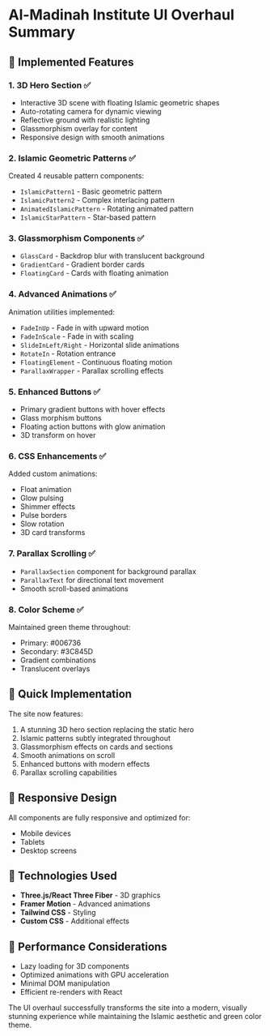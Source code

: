 # Al-Madinah Institute UI Overhaul Summary

## 🎨 Implemented Features

### 1. **3D Hero Section** ✅
- Interactive 3D scene with floating Islamic geometric shapes
- Auto-rotating camera for dynamic viewing
- Reflective ground with realistic lighting
- Glassmorphism overlay for content
- Responsive design with smooth animations

### 2. **Islamic Geometric Patterns** ✅
Created 4 reusable pattern components:
- `IslamicPattern1` - Basic geometric pattern
- `IslamicPattern2` - Complex interlacing pattern
- `AnimatedIslamicPattern` - Rotating animated pattern
- `IslamicStarPattern` - Star-based pattern

### 3. **Glassmorphism Components** ✅
- `GlassCard` - Backdrop blur with translucent background
- `GradientCard` - Gradient border cards
- `FloatingCard` - Cards with floating animation

### 4. **Advanced Animations** ✅
Animation utilities implemented:
- `FadeInUp` - Fade in with upward motion
- `FadeInScale` - Fade in with scaling
- `SlideInLeft/Right` - Horizontal slide animations
- `RotateIn` - Rotation entrance
- `FloatingElement` - Continuous floating motion
- `ParallaxWrapper` - Parallax scrolling effects

### 5. **Enhanced Buttons** ✅
- Primary gradient buttons with hover effects
- Glass morphism buttons
- Floating action buttons with glow animation
- 3D transform on hover

### 6. **CSS Enhancements** ✅
Added custom animations:
- Float animation
- Glow pulsing
- Shimmer effects
- Pulse borders
- Slow rotation
- 3D card transforms

### 7. **Parallax Scrolling** ✅
- `ParallaxSection` component for background parallax
- `ParallaxText` for directional text movement
- Smooth scroll-based animations

### 8. **Color Scheme** ✅
Maintained green theme throughout:
- Primary: #006736
- Secondary: #3C845D
- Gradient combinations
- Translucent overlays

## 🚀 Quick Implementation

The site now features:
1. A stunning 3D hero section replacing the static hero
2. Islamic patterns subtly integrated throughout
3. Glassmorphism effects on cards and sections
4. Smooth animations on scroll
5. Enhanced buttons with modern effects
6. Parallax scrolling capabilities

## 📱 Responsive Design
All components are fully responsive and optimized for:
- Mobile devices
- Tablets
- Desktop screens

## 🔧 Technologies Used
- **Three.js/React Three Fiber** - 3D graphics
- **Framer Motion** - Advanced animations
- **Tailwind CSS** - Styling
- **Custom CSS** - Additional effects

## 🎯 Performance Considerations
- Lazy loading for 3D components
- Optimized animations with GPU acceleration
- Minimal DOM manipulation
- Efficient re-renders with React

The UI overhaul successfully transforms the site into a modern, visually stunning experience while maintaining the Islamic aesthetic and green color theme.
